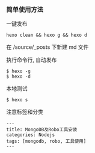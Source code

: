 ### 简单使用方法

一键发布

```
hexo clean && hexo g && hexo d
```

在 /source/\_posts 下新建 md 文件

执行命令行, 自动发布

```
$ hexo -g
$ hexo -d
```

本地测试

```
$ hexo s
```

注意标签和分类

```
---
title: MongoDB及Robo工具安装
categories: Nodejs
tags: [mongodb, robo, 工具使用]
---
```
